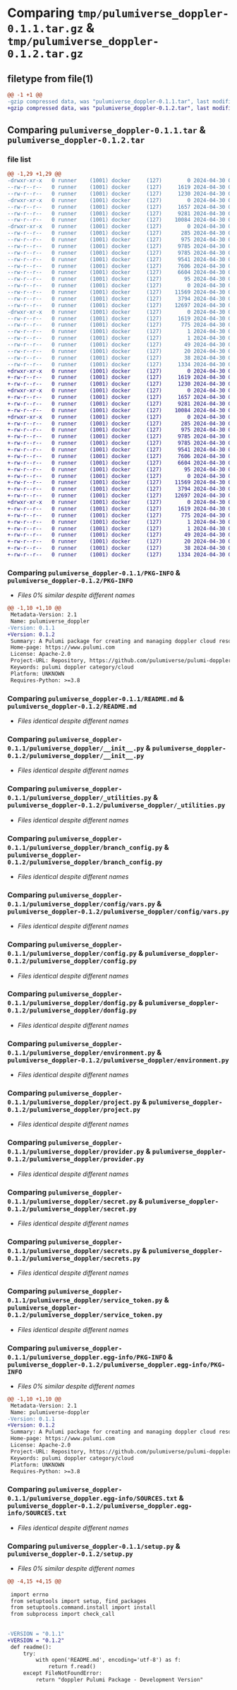 # Comparing `tmp/pulumiverse_doppler-0.1.1.tar.gz` & `tmp/pulumiverse_doppler-0.1.2.tar.gz`

## filetype from file(1)

```diff
@@ -1 +1 @@
-gzip compressed data, was "pulumiverse_doppler-0.1.1.tar", last modified: Tue Apr 30 08:44:23 2024, max compression
+gzip compressed data, was "pulumiverse_doppler-0.1.2.tar", last modified: Tue Apr 30 09:20:21 2024, max compression
```

## Comparing `pulumiverse_doppler-0.1.1.tar` & `pulumiverse_doppler-0.1.2.tar`

### file list

```diff
@@ -1,29 +1,29 @@
-drwxr-xr-x   0 runner    (1001) docker     (127)        0 2024-04-30 08:44:23.644851 pulumiverse_doppler-0.1.1/
--rw-r--r--   0 runner    (1001) docker     (127)     1619 2024-04-30 08:44:23.644851 pulumiverse_doppler-0.1.1/PKG-INFO
--rw-r--r--   0 runner    (1001) docker     (127)     1230 2024-04-30 08:44:23.000000 pulumiverse_doppler-0.1.1/README.md
-drwxr-xr-x   0 runner    (1001) docker     (127)        0 2024-04-30 08:44:23.644851 pulumiverse_doppler-0.1.1/pulumiverse_doppler/
--rw-r--r--   0 runner    (1001) docker     (127)     1657 2024-04-30 08:44:23.000000 pulumiverse_doppler-0.1.1/pulumiverse_doppler/__init__.py
--rw-r--r--   0 runner    (1001) docker     (127)     9281 2024-04-30 08:44:23.000000 pulumiverse_doppler-0.1.1/pulumiverse_doppler/_utilities.py
--rw-r--r--   0 runner    (1001) docker     (127)    10084 2024-04-30 08:44:23.000000 pulumiverse_doppler-0.1.1/pulumiverse_doppler/branch_config.py
-drwxr-xr-x   0 runner    (1001) docker     (127)        0 2024-04-30 08:44:23.644851 pulumiverse_doppler-0.1.1/pulumiverse_doppler/config/
--rw-r--r--   0 runner    (1001) docker     (127)      285 2024-04-30 08:44:23.000000 pulumiverse_doppler-0.1.1/pulumiverse_doppler/config/__init__.py
--rw-r--r--   0 runner    (1001) docker     (127)      975 2024-04-30 08:44:23.000000 pulumiverse_doppler-0.1.1/pulumiverse_doppler/config/vars.py
--rw-r--r--   0 runner    (1001) docker     (127)     9785 2024-04-30 08:44:23.000000 pulumiverse_doppler-0.1.1/pulumiverse_doppler/config.py
--rw-r--r--   0 runner    (1001) docker     (127)     9785 2024-04-30 08:44:23.000000 pulumiverse_doppler-0.1.1/pulumiverse_doppler/donfig.py
--rw-r--r--   0 runner    (1001) docker     (127)     9541 2024-04-30 08:44:23.000000 pulumiverse_doppler-0.1.1/pulumiverse_doppler/environment.py
--rw-r--r--   0 runner    (1001) docker     (127)     7606 2024-04-30 08:44:23.000000 pulumiverse_doppler-0.1.1/pulumiverse_doppler/project.py
--rw-r--r--   0 runner    (1001) docker     (127)     6604 2024-04-30 08:44:23.000000 pulumiverse_doppler-0.1.1/pulumiverse_doppler/provider.py
--rw-r--r--   0 runner    (1001) docker     (127)       95 2024-04-30 08:44:23.000000 pulumiverse_doppler-0.1.1/pulumiverse_doppler/pulumi-plugin.json
--rw-r--r--   0 runner    (1001) docker     (127)        0 2024-04-30 08:44:23.000000 pulumiverse_doppler-0.1.1/pulumiverse_doppler/py.typed
--rw-r--r--   0 runner    (1001) docker     (127)    11569 2024-04-30 08:44:23.000000 pulumiverse_doppler-0.1.1/pulumiverse_doppler/secret.py
--rw-r--r--   0 runner    (1001) docker     (127)     3794 2024-04-30 08:44:23.000000 pulumiverse_doppler-0.1.1/pulumiverse_doppler/secrets.py
--rw-r--r--   0 runner    (1001) docker     (127)    12697 2024-04-30 08:44:23.000000 pulumiverse_doppler-0.1.1/pulumiverse_doppler/service_token.py
-drwxr-xr-x   0 runner    (1001) docker     (127)        0 2024-04-30 08:44:23.644851 pulumiverse_doppler-0.1.1/pulumiverse_doppler.egg-info/
--rw-r--r--   0 runner    (1001) docker     (127)     1619 2024-04-30 08:44:23.000000 pulumiverse_doppler-0.1.1/pulumiverse_doppler.egg-info/PKG-INFO
--rw-r--r--   0 runner    (1001) docker     (127)      775 2024-04-30 08:44:23.000000 pulumiverse_doppler-0.1.1/pulumiverse_doppler.egg-info/SOURCES.txt
--rw-r--r--   0 runner    (1001) docker     (127)        1 2024-04-30 08:44:23.000000 pulumiverse_doppler-0.1.1/pulumiverse_doppler.egg-info/dependency_links.txt
--rw-r--r--   0 runner    (1001) docker     (127)        1 2024-04-30 08:44:23.000000 pulumiverse_doppler-0.1.1/pulumiverse_doppler.egg-info/not-zip-safe
--rw-r--r--   0 runner    (1001) docker     (127)       49 2024-04-30 08:44:23.000000 pulumiverse_doppler-0.1.1/pulumiverse_doppler.egg-info/requires.txt
--rw-r--r--   0 runner    (1001) docker     (127)       20 2024-04-30 08:44:23.000000 pulumiverse_doppler-0.1.1/pulumiverse_doppler.egg-info/top_level.txt
--rw-r--r--   0 runner    (1001) docker     (127)       38 2024-04-30 08:44:23.644851 pulumiverse_doppler-0.1.1/setup.cfg
--rw-r--r--   0 runner    (1001) docker     (127)     1334 2024-04-30 08:44:23.000000 pulumiverse_doppler-0.1.1/setup.py
+drwxr-xr-x   0 runner    (1001) docker     (127)        0 2024-04-30 09:20:21.258834 pulumiverse_doppler-0.1.2/
+-rw-r--r--   0 runner    (1001) docker     (127)     1619 2024-04-30 09:20:21.254835 pulumiverse_doppler-0.1.2/PKG-INFO
+-rw-r--r--   0 runner    (1001) docker     (127)     1230 2024-04-30 09:20:20.000000 pulumiverse_doppler-0.1.2/README.md
+drwxr-xr-x   0 runner    (1001) docker     (127)        0 2024-04-30 09:20:21.254835 pulumiverse_doppler-0.1.2/pulumiverse_doppler/
+-rw-r--r--   0 runner    (1001) docker     (127)     1657 2024-04-30 09:20:20.000000 pulumiverse_doppler-0.1.2/pulumiverse_doppler/__init__.py
+-rw-r--r--   0 runner    (1001) docker     (127)     9281 2024-04-30 09:20:20.000000 pulumiverse_doppler-0.1.2/pulumiverse_doppler/_utilities.py
+-rw-r--r--   0 runner    (1001) docker     (127)    10084 2024-04-30 09:20:20.000000 pulumiverse_doppler-0.1.2/pulumiverse_doppler/branch_config.py
+drwxr-xr-x   0 runner    (1001) docker     (127)        0 2024-04-30 09:20:21.254835 pulumiverse_doppler-0.1.2/pulumiverse_doppler/config/
+-rw-r--r--   0 runner    (1001) docker     (127)      285 2024-04-30 09:20:20.000000 pulumiverse_doppler-0.1.2/pulumiverse_doppler/config/__init__.py
+-rw-r--r--   0 runner    (1001) docker     (127)      975 2024-04-30 09:20:20.000000 pulumiverse_doppler-0.1.2/pulumiverse_doppler/config/vars.py
+-rw-r--r--   0 runner    (1001) docker     (127)     9785 2024-04-30 09:20:20.000000 pulumiverse_doppler-0.1.2/pulumiverse_doppler/config.py
+-rw-r--r--   0 runner    (1001) docker     (127)     9785 2024-04-30 09:20:20.000000 pulumiverse_doppler-0.1.2/pulumiverse_doppler/donfig.py
+-rw-r--r--   0 runner    (1001) docker     (127)     9541 2024-04-30 09:20:20.000000 pulumiverse_doppler-0.1.2/pulumiverse_doppler/environment.py
+-rw-r--r--   0 runner    (1001) docker     (127)     7606 2024-04-30 09:20:20.000000 pulumiverse_doppler-0.1.2/pulumiverse_doppler/project.py
+-rw-r--r--   0 runner    (1001) docker     (127)     6604 2024-04-30 09:20:20.000000 pulumiverse_doppler-0.1.2/pulumiverse_doppler/provider.py
+-rw-r--r--   0 runner    (1001) docker     (127)       95 2024-04-30 09:20:20.000000 pulumiverse_doppler-0.1.2/pulumiverse_doppler/pulumi-plugin.json
+-rw-r--r--   0 runner    (1001) docker     (127)        0 2024-04-30 09:20:20.000000 pulumiverse_doppler-0.1.2/pulumiverse_doppler/py.typed
+-rw-r--r--   0 runner    (1001) docker     (127)    11569 2024-04-30 09:20:20.000000 pulumiverse_doppler-0.1.2/pulumiverse_doppler/secret.py
+-rw-r--r--   0 runner    (1001) docker     (127)     3794 2024-04-30 09:20:20.000000 pulumiverse_doppler-0.1.2/pulumiverse_doppler/secrets.py
+-rw-r--r--   0 runner    (1001) docker     (127)    12697 2024-04-30 09:20:20.000000 pulumiverse_doppler-0.1.2/pulumiverse_doppler/service_token.py
+drwxr-xr-x   0 runner    (1001) docker     (127)        0 2024-04-30 09:20:21.254835 pulumiverse_doppler-0.1.2/pulumiverse_doppler.egg-info/
+-rw-r--r--   0 runner    (1001) docker     (127)     1619 2024-04-30 09:20:21.000000 pulumiverse_doppler-0.1.2/pulumiverse_doppler.egg-info/PKG-INFO
+-rw-r--r--   0 runner    (1001) docker     (127)      775 2024-04-30 09:20:21.000000 pulumiverse_doppler-0.1.2/pulumiverse_doppler.egg-info/SOURCES.txt
+-rw-r--r--   0 runner    (1001) docker     (127)        1 2024-04-30 09:20:21.000000 pulumiverse_doppler-0.1.2/pulumiverse_doppler.egg-info/dependency_links.txt
+-rw-r--r--   0 runner    (1001) docker     (127)        1 2024-04-30 09:20:21.000000 pulumiverse_doppler-0.1.2/pulumiverse_doppler.egg-info/not-zip-safe
+-rw-r--r--   0 runner    (1001) docker     (127)       49 2024-04-30 09:20:21.000000 pulumiverse_doppler-0.1.2/pulumiverse_doppler.egg-info/requires.txt
+-rw-r--r--   0 runner    (1001) docker     (127)       20 2024-04-30 09:20:21.000000 pulumiverse_doppler-0.1.2/pulumiverse_doppler.egg-info/top_level.txt
+-rw-r--r--   0 runner    (1001) docker     (127)       38 2024-04-30 09:20:21.258834 pulumiverse_doppler-0.1.2/setup.cfg
+-rw-r--r--   0 runner    (1001) docker     (127)     1334 2024-04-30 09:20:20.000000 pulumiverse_doppler-0.1.2/setup.py
```

### Comparing `pulumiverse_doppler-0.1.1/PKG-INFO` & `pulumiverse_doppler-0.1.2/PKG-INFO`

 * *Files 0% similar despite different names*

```diff
@@ -1,10 +1,10 @@
 Metadata-Version: 2.1
 Name: pulumiverse_doppler
-Version: 0.1.1
+Version: 0.1.2
 Summary: A Pulumi package for creating and managing doppler cloud resources.
 Home-page: https://www.pulumi.com
 License: Apache-2.0
 Project-URL: Repository, https://github.com/pulumiverse/pulumi-doppler
 Keywords: pulumi doppler category/cloud
 Platform: UNKNOWN
 Requires-Python: >=3.8
```

### Comparing `pulumiverse_doppler-0.1.1/README.md` & `pulumiverse_doppler-0.1.2/README.md`

 * *Files identical despite different names*

### Comparing `pulumiverse_doppler-0.1.1/pulumiverse_doppler/__init__.py` & `pulumiverse_doppler-0.1.2/pulumiverse_doppler/__init__.py`

 * *Files identical despite different names*

### Comparing `pulumiverse_doppler-0.1.1/pulumiverse_doppler/_utilities.py` & `pulumiverse_doppler-0.1.2/pulumiverse_doppler/_utilities.py`

 * *Files identical despite different names*

### Comparing `pulumiverse_doppler-0.1.1/pulumiverse_doppler/branch_config.py` & `pulumiverse_doppler-0.1.2/pulumiverse_doppler/branch_config.py`

 * *Files identical despite different names*

### Comparing `pulumiverse_doppler-0.1.1/pulumiverse_doppler/config/vars.py` & `pulumiverse_doppler-0.1.2/pulumiverse_doppler/config/vars.py`

 * *Files identical despite different names*

### Comparing `pulumiverse_doppler-0.1.1/pulumiverse_doppler/config.py` & `pulumiverse_doppler-0.1.2/pulumiverse_doppler/config.py`

 * *Files identical despite different names*

### Comparing `pulumiverse_doppler-0.1.1/pulumiverse_doppler/donfig.py` & `pulumiverse_doppler-0.1.2/pulumiverse_doppler/donfig.py`

 * *Files identical despite different names*

### Comparing `pulumiverse_doppler-0.1.1/pulumiverse_doppler/environment.py` & `pulumiverse_doppler-0.1.2/pulumiverse_doppler/environment.py`

 * *Files identical despite different names*

### Comparing `pulumiverse_doppler-0.1.1/pulumiverse_doppler/project.py` & `pulumiverse_doppler-0.1.2/pulumiverse_doppler/project.py`

 * *Files identical despite different names*

### Comparing `pulumiverse_doppler-0.1.1/pulumiverse_doppler/provider.py` & `pulumiverse_doppler-0.1.2/pulumiverse_doppler/provider.py`

 * *Files identical despite different names*

### Comparing `pulumiverse_doppler-0.1.1/pulumiverse_doppler/secret.py` & `pulumiverse_doppler-0.1.2/pulumiverse_doppler/secret.py`

 * *Files identical despite different names*

### Comparing `pulumiverse_doppler-0.1.1/pulumiverse_doppler/secrets.py` & `pulumiverse_doppler-0.1.2/pulumiverse_doppler/secrets.py`

 * *Files identical despite different names*

### Comparing `pulumiverse_doppler-0.1.1/pulumiverse_doppler/service_token.py` & `pulumiverse_doppler-0.1.2/pulumiverse_doppler/service_token.py`

 * *Files identical despite different names*

### Comparing `pulumiverse_doppler-0.1.1/pulumiverse_doppler.egg-info/PKG-INFO` & `pulumiverse_doppler-0.1.2/pulumiverse_doppler.egg-info/PKG-INFO`

 * *Files 0% similar despite different names*

```diff
@@ -1,10 +1,10 @@
 Metadata-Version: 2.1
 Name: pulumiverse-doppler
-Version: 0.1.1
+Version: 0.1.2
 Summary: A Pulumi package for creating and managing doppler cloud resources.
 Home-page: https://www.pulumi.com
 License: Apache-2.0
 Project-URL: Repository, https://github.com/pulumiverse/pulumi-doppler
 Keywords: pulumi doppler category/cloud
 Platform: UNKNOWN
 Requires-Python: >=3.8
```

### Comparing `pulumiverse_doppler-0.1.1/pulumiverse_doppler.egg-info/SOURCES.txt` & `pulumiverse_doppler-0.1.2/pulumiverse_doppler.egg-info/SOURCES.txt`

 * *Files identical despite different names*

### Comparing `pulumiverse_doppler-0.1.1/setup.py` & `pulumiverse_doppler-0.1.2/setup.py`

 * *Files 0% similar despite different names*

```diff
@@ -4,15 +4,15 @@
 
 import errno
 from setuptools import setup, find_packages
 from setuptools.command.install import install
 from subprocess import check_call
 
 
-VERSION = "0.1.1"
+VERSION = "0.1.2"
 def readme():
     try:
         with open('README.md', encoding='utf-8') as f:
             return f.read()
     except FileNotFoundError:
         return "doppler Pulumi Package - Development Version"
```

